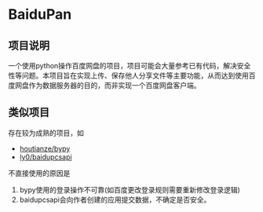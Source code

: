 # BaiduPan
## 项目说明
一个使用python操作百度网盘的项目，项目可能会大量参考已有代码，解决安全性等问题。本项目旨在实现上传、保存他人分享文件等主要功能，从而达到使用百度网盘作为数据服务器的目的，而非实现一个百度网盘客户端。

## 类似项目
存在较为成熟的项目，如
* [houtianze/bypy](https://github.com/houtianze/bypy)
* [ly0/baidupcsapi](https://github.com/ly0/baidupcsapi)

不直接使用的原因是
1. bypy使用的登录操作不可靠(如百度更改登录规则需要重新修改登录逻辑)
2. baidupcsapi会向作者创建的应用提交数据，不确定是否安全。
